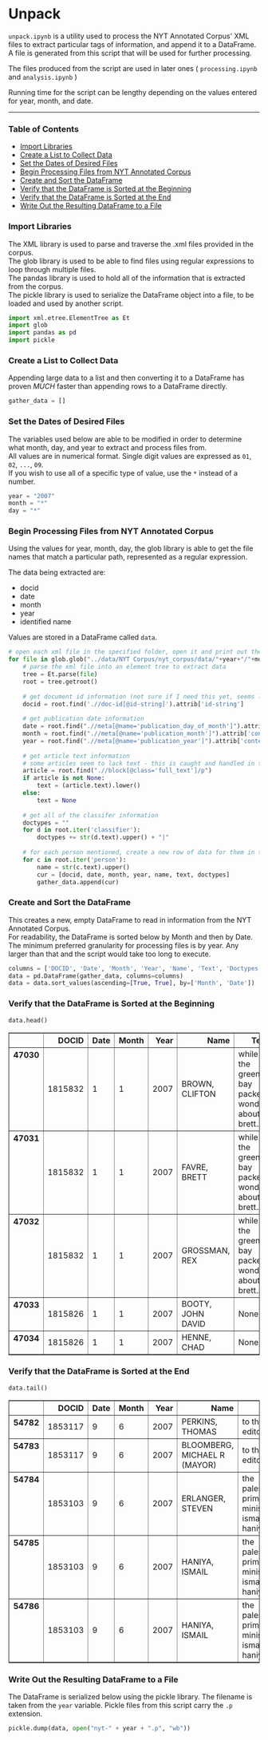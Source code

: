 
# Unpack

`unpack.ipynb` is a utility used to process the NYT Annotated Corpus' XML files to extract particular tags of information, and append it to a DataFrame. A file is generated from this script that will be used for further processing.  

  
  The files produced from the script are used in later ones ( `processing.ipynb` and `analysis.ipynb` )
  
  Running time for the script can be lengthy depending on the values entered for year, month, and date.
  
  ---
  
### Table of Contents  
- [Import Libraries](#Import-Libraries)
- [Create a List to Collect Data](#Create-a-List-to-Collect-Data)
- [Set the Dates of Desired Files](#Set-the-Dates-of-Desired-Files)
- [Begin Processing Files from NYT Annotated Corpus](#Begin-Processing-Files-from-NYT-Annotated-Corpus)
- [Create and Sort the DataFrame](#Create-and-Sort-the-DataFrame)
- [Verify that the DataFrame is Sorted at the Beginning](#Verify-that-the-DataFrame-is-Sorted-at-the-Beginning)
- [Verify that the DataFrame is Sorted at the End](#Verify-that-the-DataFrame-is-Sorted-at-the-End)
- [Write Out the Resulting DataFrame to a File](#Write-Out-the-Resulting-DataFrame-to-a-File)

### Import Libraries
The XML library is used to parse and traverse the .xml files provided in the corpus.  
The glob library is used to be able to find files using regular expressions to loop through multiple files.  
The pandas library is used to hold all of the information that is extracted from the corpus.  
The pickle library is used to serialize the DataFrame object into a file, to be loaded and used by another script.


```python
import xml.etree.ElementTree as Et
import glob
import pandas as pd
import pickle
```

### Create a List to Collect Data
Appending large data to a list and then converting it to a DataFrame has proven _MUCH_ faster than appending rows to a DataFrame directly.


```python
gather_data = []
```

### Set the Dates of Desired Files
The variables used below are able to be modified in order to determine what month, day, and year to extract and process files from.  
All values are in numerical format. Single digit values are expressed as `01`, `02`, `...`, `09`.  
If you wish to use all of a specific type of value, use the `*` instead of a number.


```python
year = "2007"
month = "*"
day = "*"
```

### Begin Processing Files from NYT Annotated Corpus
Using the values for year, month, day, the glob library is able to get the file names that match a particular path, represented as a regular expression.  
  
The data being extracted are:
- docid
- date
- month
- year
- identified name

  
Values are stored in a DataFrame called `data`.  


```python
# open each xml file in the specified folder, open it and print out the names of mentioned people
for file in glob.glob("../data/NYT Corpus/nyt_corpus/data/"+year+"/"+month+"/"+day+"/*.xml"):
    # parse the xml file into an element tree to extract data
    tree = Et.parse(file)
    root = tree.getroot()
    
    # get document id information (not sure if I need this yet, seems like it could be helpful)
    docid = root.find('.//doc-id[@id-string]').attrib['id-string']
        
    # get publication date information
    date = root.find(".//meta[@name='publication_day_of_month']").attrib['content']
    month = root.find(".//meta[@name='publication_month']").attrib['content']
    year = root.find(".//meta[@name='publication_year']").attrib['content']
    
    # get article text information
    # some articles seem to lack text - this is caught and handled in the if/else
    article = root.find(".//block[@class='full_text']/p")
    if article is not None:
        text = (article.text).lower()
    else:
        text = None
        
    # get all of the classifer information
    doctypes = ""
    for d in root.iter('classifier'):
        doctypes += str(d.text).upper() + "|"
        
    # for each person mentioned, create a new row of data for them in the dataframe    
    for c in root.iter('person'):
        name = str(c.text).upper()
        cur = [docid, date, month, year, name, text, doctypes]
        gather_data.append(cur)
```

### Create and Sort the DataFrame
This creates a new, empty DataFrame to read in information from the NYT Annotated Corpus.  
For readability, the DataFrame is sorted below by Month and then by Date. The minimum preferred granularity for processing files is by year. Any larger than that and the script would take too long to execute.


```python
columns = ['DOCID', 'Date', 'Month', 'Year', 'Name', 'Text', 'Doctypes']
data = pd.DataFrame(gather_data, columns=columns)
data = data.sort_values(ascending=[True, True], by=['Month', 'Date'])
```

### Verify that the DataFrame is Sorted at the Beginning


```python
data.head()
```




<div>
<style>
    .dataframe thead tr:only-child th {
        text-align: right;
    }

    .dataframe thead th {
        text-align: left;
    }

    .dataframe tbody tr th {
        vertical-align: top;
    }
</style>
<table border="1" class="dataframe">
  <thead>
    <tr style="text-align: right;">
      <th></th>
      <th>DOCID</th>
      <th>Date</th>
      <th>Month</th>
      <th>Year</th>
      <th>Name</th>
      <th>Text</th>
      <th>Doctypes</th>
    </tr>
  </thead>
  <tbody>
    <tr>
      <th>47030</th>
      <td>1815832</td>
      <td>1</td>
      <td>1</td>
      <td>2007</td>
      <td>BROWN, CLIFTON</td>
      <td>while the green bay packers wonder about brett...</td>
      <td>FOOTBALL|TOP/NEWS|TOP/NEWS/SPORTS|TOP/NEWS/SPO...</td>
    </tr>
    <tr>
      <th>47031</th>
      <td>1815832</td>
      <td>1</td>
      <td>1</td>
      <td>2007</td>
      <td>FAVRE, BRETT</td>
      <td>while the green bay packers wonder about brett...</td>
      <td>FOOTBALL|TOP/NEWS|TOP/NEWS/SPORTS|TOP/NEWS/SPO...</td>
    </tr>
    <tr>
      <th>47032</th>
      <td>1815832</td>
      <td>1</td>
      <td>1</td>
      <td>2007</td>
      <td>GROSSMAN, REX</td>
      <td>while the green bay packers wonder about brett...</td>
      <td>FOOTBALL|TOP/NEWS|TOP/NEWS/SPORTS|TOP/NEWS/SPO...</td>
    </tr>
    <tr>
      <th>47033</th>
      <td>1815826</td>
      <td>1</td>
      <td>1</td>
      <td>2007</td>
      <td>BOOTY, JOHN DAVID</td>
      <td>None</td>
      <td>FOOTBALL|ROSE BOWL (FOOTBALL GAME)|CAPTION|FOO...</td>
    </tr>
    <tr>
      <th>47034</th>
      <td>1815826</td>
      <td>1</td>
      <td>1</td>
      <td>2007</td>
      <td>HENNE, CHAD</td>
      <td>None</td>
      <td>FOOTBALL|ROSE BOWL (FOOTBALL GAME)|CAPTION|FOO...</td>
    </tr>
  </tbody>
</table>
</div>



### Verify that the DataFrame is Sorted at the End


```python
data.tail()
```




<div>
<style>
    .dataframe thead tr:only-child th {
        text-align: right;
    }

    .dataframe thead th {
        text-align: left;
    }

    .dataframe tbody tr th {
        vertical-align: top;
    }
</style>
<table border="1" class="dataframe">
  <thead>
    <tr style="text-align: right;">
      <th></th>
      <th>DOCID</th>
      <th>Date</th>
      <th>Month</th>
      <th>Year</th>
      <th>Name</th>
      <th>Text</th>
      <th>Doctypes</th>
    </tr>
  </thead>
  <tbody>
    <tr>
      <th>54782</th>
      <td>1853117</td>
      <td>9</td>
      <td>6</td>
      <td>2007</td>
      <td>PERKINS, THOMAS</td>
      <td>to the editor:</td>
      <td>ROADS AND TRAFFIC|TOLLS|LETTER|TOP/OPINION/OPI...</td>
    </tr>
    <tr>
      <th>54783</th>
      <td>1853117</td>
      <td>9</td>
      <td>6</td>
      <td>2007</td>
      <td>BLOOMBERG, MICHAEL R (MAYOR)</td>
      <td>to the editor:</td>
      <td>ROADS AND TRAFFIC|TOLLS|LETTER|TOP/OPINION/OPI...</td>
    </tr>
    <tr>
      <th>54784</th>
      <td>1853103</td>
      <td>9</td>
      <td>6</td>
      <td>2007</td>
      <td>ERLANGER, STEVEN</td>
      <td>the palestinian prime minister, ismail haniya ...</td>
      <td>PALESTINIANS|TOP/NEWS|TOP/NEWS/WORLD/COUNTRIES...</td>
    </tr>
    <tr>
      <th>54785</th>
      <td>1853103</td>
      <td>9</td>
      <td>6</td>
      <td>2007</td>
      <td>HANIYA, ISMAIL</td>
      <td>the palestinian prime minister, ismail haniya ...</td>
      <td>PALESTINIANS|TOP/NEWS|TOP/NEWS/WORLD/COUNTRIES...</td>
    </tr>
    <tr>
      <th>54786</th>
      <td>1853103</td>
      <td>9</td>
      <td>6</td>
      <td>2007</td>
      <td>HANIYA, ISMAIL</td>
      <td>the palestinian prime minister, ismail haniya ...</td>
      <td>PALESTINIANS|TOP/NEWS|TOP/NEWS/WORLD/COUNTRIES...</td>
    </tr>
  </tbody>
</table>
</div>



### Write Out the Resulting DataFrame to a File
The DataFrame is serialized below using the pickle library. The filename is taken from the `year` variable. Pickle files from this script carry the `.p` extension.


```python
pickle.dump(data, open("nyt-" + year + ".p", "wb"))
```
